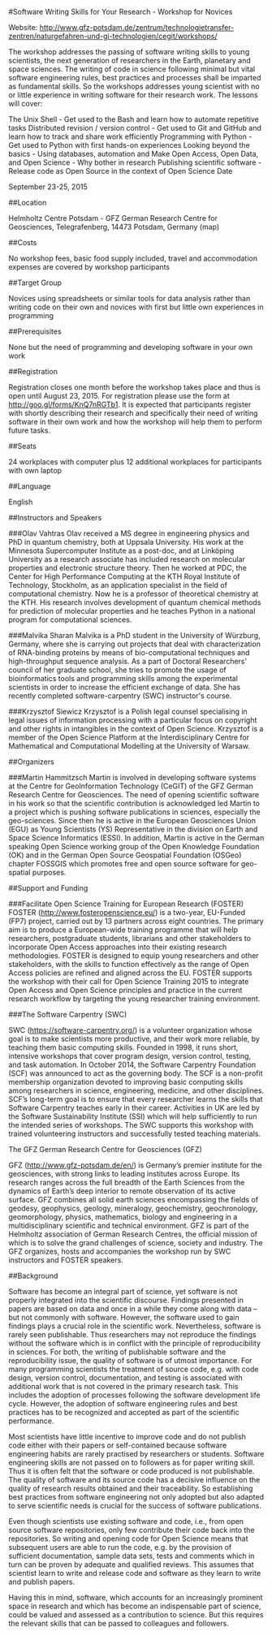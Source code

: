 #Software Writing Skills for Your Research - Workshop for Novices

Website: http://www.gfz-potsdam.de/zentrum/technologietransfer-zentren/naturgefahren-und-gi-technologien/cegit/workshops/

The workshop addresses the passing of software writing skills to young scientists, the next generation of researchers in the Earth, planetary and space sciences. The writing of code in science following minimal but vital software engineering rules, best practices and processes shall be imparted as fundamental skills. So the workshops addresses young scientist with no or little experience in writing software for their research work. The lessons will cover:

The Unix Shell - Get used to the Bash and learn how to automate repetitive tasks
Distributed revision / version control - Get used to Git and GitHub and learn how to track and share work efficiently
Programming with Python - Get used to Python with first hands-on experiences
Looking beyond the basics - Using databases, automation and Make
Open Access, Open Data, and Open Science - Why bother in research
Publishing scientific software - Release code as Open Source in the context of Open Science
Date

September 23-25, 2015

##Location

Helmholtz Centre Potsdam - GFZ German Research Centre for Geosciences, Telegrafenberg, 14473 Potsdam, Germany (map)

##Costs

No workshop fees, basic food supply included, travel and accommodation expenses are covered by workshop participants

##Target Group

Novices using spreadsheets or similar tools for data analysis rather than writing code on their own and novices with first but little own experiences in programming

##Prerequisites

None but the need of programming and developing software in your own work

##Registration

Registration closes one month before the workshop takes place and thus is open until August 23, 2015. For registration please use the form at http://goo.gl/forms/KnQ7nRGTb1. It is expected that participants register with shortly describing their research and specifically their need of writing software in their own work and how the workshop will help them to perform future tasks.

##Seats

24 workplaces with computer plus 12 additional workplaces for participants with own laptop

##Language

English

##Instructors and Speakers

###Olav Vahtras
Olav received a MS degree in engineering physics and PhD in quantum chemistry, both at Uppsala University. His work at the Minnesota Supercomputer Institute as a post-doc, and at Linköping University as a research associate has included research on molecular properties and electronic structure theory. Then he worked at PDC, the Center for High Performance Computing at the KTH Royal Institute of Technology, Stockholm, as an application specialist in the field of computational chemistry. Now he is a professor of theoretical chemistry at the KTH. His research involves development of quantum chemical methods for prediction of molecular properties and he teaches Python in a national program for computational sciences.

###Malvika Sharan
Malvika is a PhD student in the University of Würzburg, Germany, where she is carrying out projects that deal with characterization of RNA-binding proteins by means of bio-computational techniques and high-throughput sequence analysis. As a part of Doctoral Researchers' council of her graduate school, she tries to promote the usage of bioinformatics tools and programming skills among the experimental scientists in order to increase the efficient exchange of data. She has recently completed software-carpentry (SWC) instructor's course.

###Krzysztof Siewicz
Krzysztof is a Polish legal counsel specialising in legal issues of information processing with a particular focus on copyright and other rights in intangibles in the context of Open Science. Krzysztof is a member of the Open Science Platform at the Interdisciplinary Centre for Mathematical and Computational Modelling at the University of Warsaw.

##Organizers

###Martin Hammitzsch
Martin is involved in developing software systems at the Centre for GeoInformation Technology (CeGIT) of the GFZ German Research Centre for Geosciences. The need of opening scientific software in his work so that the scientific contribution is acknowledged led Martin to a project which is pushing software publications in sciences, especially the geo-sciences. Since then he is active in the European Geosciences Union (EGU) as Young Scientists (YS) Representative in the division on Earth and Space Science Informatics (ESSI). In addition, Martin is active in the German speaking Open Science working group of the Open Knowledge Foundation (OK) and in the German Open Source Geospatial Foundation (OSGeo) chapter FOSSGIS which promotes free and open source software for geo-spatial purposes.

##Support and Funding

###Facilitate Open Science Training for European Research (FOSTER)
FOSTER (http://www.fosteropenscience.eu/) is a two-year, EU-Funded (FP7) project, carried out by 13 partners across eight countries. The primary aim is to produce a European-wide training programme that will help researchers, postgraduate students, librarians and other stakeholders to incorporate Open Access approaches into their existing research methodologies. FOSTER is designed to equip young researchers and other stakeholders, with the skills to function effectively as the range of Open Access policies are refined and aligned across the EU. FOSTER supports the workshop with their call for Open Science Training 2015 to integrate Open Access and Open Science principles and practice in the current research workflow by targeting the young researcher training environment.

###The Software Carpentry (SWC)

SWC (https://software-carpentry.org/) is a volunteer organization whose goal is to make scientists more productive, and their work more reliable, by teaching them basic computing skills. Founded in 1998, it runs short, intensive workshops that cover program design, version control, testing, and task automation. In October 2014, the Software Carpentry Foundation (SCF) was announced to act as the governing body. The SCF is a non-profit membership organization devoted to improving basic computing skills among researchers in science, engineering, medicine, and other disciplines. SCF’s long-term goal is to ensure that every researcher learns the skills that Software Carpentry teaches early in their career. Activities in UK are led by the Software Sustainability Institute (SSI) which will help sufficiently to run the intended series of workshops. The SWC supports this workshop with trained volunteering instructors and successfully tested teaching materials.

The GFZ German Research Centre for Geosciences (GFZ)

GFZ (http://www.gfz-potsdam.de/en/) is Germany’s premier institute for the geosciences, with strong links to leading institutes across Europe. Its research ranges across the full breadth of the Earth Sciences from the dynamics of Earth’s deep interior to remote observation of its active surface. GFZ combines all solid earth sciences encompassing the fields of geodesy, geophysics, geology, mineralogy, geochemistry, geochronology, geomorphology, physics, mathematics, biology and engineering in a multidisciplinary scientific and technical environment. GFZ is part of the Helmholtz association of German Research Centres, the official mission of which is to solve the grand challenges of science, society and industry. The GFZ organizes, hosts and accompanies the workshop run by SWC instructors and FOSTER speakers.

##Background

Software has become an integral part of science, yet software is not properly integrated into the scientific discourse. Findings presented in papers are based on data and once in a while they come along with data – but not commonly with software. However, the software used to gain findings plays a crucial role in the scientific work. Nevertheless, software is rarely seen publishable. Thus researchers may not reproduce the findings without the software which is in conflict with the principle of reproducibility in sciences. For both, the writing of publishable software and the reproducibility issue, the quality of software is of utmost importance. For many programming scientists the treatment of source code, e.g. with code design, version control, documentation, and testing is associated with additional work that is not covered in the primary research task. This includes the adoption of processes following the software development life cycle. However, the adoption of software engineering rules and best practices has to be recognized and accepted as part of the scientific performance.

Most scientists have little incentive to improve code and do not publish code either with their papers or self-contained because software engineering habits are rarely practised by researchers or students. Software engineering skills are not passed on to followers as for paper writing skill. Thus it is often felt that the software or code produced is not publishable. The quality of software and its source code has a decisive influence on the quality of research results obtained and their traceability. So establishing best practices from software engineering not only adopted but also adapted to serve scientific needs is crucial for the success of software publications.

Even though scientists use existing software and code, i.e., from open source software repositories, only few contribute their code back into the repositories. So writing and opening code for Open Science means that subsequent users are able to run the code, e.g. by the provision of sufficient documentation, sample data sets, tests and comments which in turn can be proven by adequate and qualified reviews. This assumes that scientist learn to write and release code and software as they learn to write and publish papers.

Having this in mind, software, which accounts for an increasingly prominent space in research and which has become an indispensable part of science, could be valued and assessed as a contribution to science. But this requires the relevant skills that can be passed to colleagues and followers.
